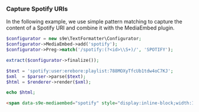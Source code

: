### Capture Spotify URIs

In the following example, we use simple pattern matching to capture the content of a Spotify URI and combine it with the MediaEmbed plugin.

```php
$configurator = new s9e\TextFormatter\Configurator;
$configurator->MediaEmbed->add('spotify');
$configurator->Preg->match('/spotify:(?<id>\\S+)/', 'SPOTIFY');

extract($configurator->finalize());

$text = 'spotify:user:erebore:playlist:788MOXyTfcUb1tdw4oC7KJ';
$xml  = $parser->parse($text);
$html = $renderer->render($xml);

echo $html;
```
```html
<span data-s9e-mediaembed="spotify" style="display:inline-block;width:100%;max-width:400px"><span style="display:block;overflow:hidden;position:relative;padding-bottom:100%"><iframe allowfullscreen="" scrolling="no" src="https://open.spotify.com/embed/user/erebore/playlist/788MOXyTfcUb1tdw4oC7KJ" style="border:0;height:100%;left:0;position:absolute;width:100%"></iframe></span></span>
```
